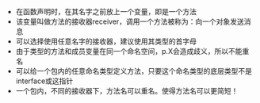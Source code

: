 - 在函数声明时，在其名字之前放上一个变量，即是一个方法
- 该变量叫做方法的接收器receiver，调用一个方法被称为：向一个对象发送消息
- 可以选择使用任意名字的接收器，建议使用其类型的首字母
- 由于类型的方法和成员变量在同一个命名空间，p.X会造成歧义，所以不能重名
- 可以给一个包内的任意命名类型定义方法，只要这个命名类型的底层类型不是interface或这指针
- 一个包内，不同的接收器下，方法名可以重名。使得方法名可以更简短！